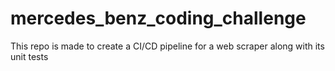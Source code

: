 # mercedes_benz_coding_challenge
This repo is made to create a CI/CD pipeline for a web scraper along with its unit tests
